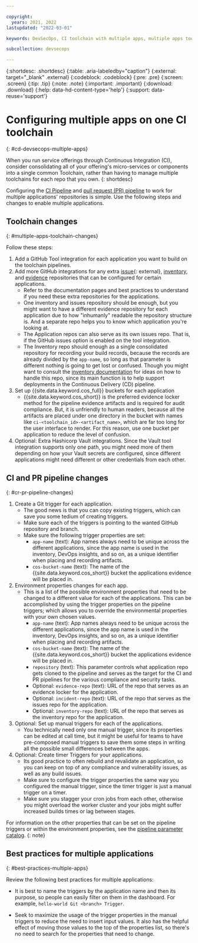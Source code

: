 ```yaml
---

copyright:
  years: 2021, 2022
lastupdated: "2022-03-01"

keywords: DevSecOps, CI toolchain with multiple apps, multiple apps toolchain

subcollection: devsecops

---
```


{:shortdesc: .shortdesc}
{:table: .aria-labeledby="caption"}
{:external: target="_blank" .external}
{:codeblock: .codeblock}
{:pre: .pre}
{:screen: .screen}
{:tip: .tip}
{:note: .note}
{:important: .important}
{:download: .download}
{:help: data-hd-content-type='help'}
{:support: data-reuse='support'}

# Configuring multiple apps on one CI toolchain
{: #cd-devsecops-multiple-apps}

When you run service offerings through Continuous Integration (CI), consider consolidating all of your offering's micro-services or components into a single common Toolchain, rather than having to manage multiple toolchains for each repo that you own.
{: shortdesc}

Configuring the [CI Pipeline](/docs/devsecops?topic=devsecops-cd-devsecops-ci-pipeline) and [pull request (PR) pipeline](/docs/devsecops?topic=devsecops-cd-devsecops-pr-pipeline) to work for multiple applications' repositories is simple. Use the following steps and changes to enable multiple applications.

## Toolchain changes
{: #multiple-apps-toolchain-changes}

Follow these steps:

1. Add a GitHub Tool integration for each application you want to build on the toolchain pipelines.
1. Add more GitHub integrations for any extra [issue](https://us-south.git.cloud.ibm.com/open-toolchain/compliance-incident-issues){: external}, [inventory](/docs/devsecops?topic=devsecops-cd-devsecops-inventory), and [evidence](/docs/devsecops?topic=devsecops-devsecops-evidence) repositories that can be configured for certain applications.
   * Refer to the documentation pages and best practices to understand if you need these extra repositories for the applications.
   * One inventory and issues repository should be enough, but you might want to have a different evidence repository for each application due to how "inhumanly" readable the repository structure is. And a separate repo helps you to know which application you're looking at.
   * The Application repos can also serve as its own issues repo. That is, if the GitHub issues option is enabled on the tool integration.
   * The Inventory repo should enough as a single consolidated repository for recording your build records, because the records are already divided by the `app-name`, so long as that parameter is different nothing is going to get lost or confused. Though you might want to consult the [inventory documentation](/docs/devsecops?topic=devsecops-cd-devsecops-inventory) for ideas on how to handle this repo, since its main function is to help support deployments in the Continuous Delivery (CD) pipeline.
1. Set up {{site.data.keyword.cos_full}} buckets for each application
   * {{site.data.keyword.cos_short}} is the preferred evidence locker method for the pipeline evidence artifacts and is required for audit compliance. But, it is unfriendly to human readers, because all the artifacts are placed under one directory in the bucket with names like `ci-<toolchain_id>-<artifact_name>`, which are far too long for the user interface to render. For this reason, use one bucket per application to reduce the level of confusion.
1. Optional: Extra Hashicorp Vault integrations. Since the Vault tool integration supports only one path, you might need more of them depending on how your Vault secrets are configured, since different applications might need different or other credentials from each other.

## CI and PR pipeline changes
{: #cr-pr-pipeline-changes}

1. Create a Git trigger for each application.
   * The good news is that you can copy existing triggers, which can save you some tedium of creating triggers.
   * Make sure each of the triggers is pointing to the wanted GitHub repository and branch.
   * Make sure the following trigger properties are set:
      * `app-name` (text): App names always need to be unique across the different applications, since the app name is used in the inventory, DevOps insights, and so on, as a unique identifier when placing and recording artifacts.
      * `cos-bucket-name` (text): The name of the {{site.data.keyword.cos_short}} bucket the applications evidence will be placed in.
1. Environment properties changes for each app.
   * This is a list of the possible environment properties that need to be changed to a different value for each of the applications. This can be accomplished by using the trigger properties on the pipeline triggers; which allows you to override the environmental properties with your own chosen values.
      * `app-name` (text): App names always need to be unique across the different applications, since the app name is used in the inventory, DevOps insights, and so on, as a unique identifier when placing and recording artifacts.
      * `cos-bucket-name` (text): The name of the {{site.data.keyword.cos_short}} bucket the applications evidence will be placed in.
      * `repository` (text): This parameter controls what application repo gets cloned to the pipeline and serves as the target for the CI and PR pipelines for the various compliance and security tasks.
      * Optional: `evidence-repo` (text): URL of the repo that serves as an evidence locker for the application.
      * Optional: `incident-repo` (text): URL of the repo that serves as the issues repo for the application.
      * Optional: `inventory-repo` (text): URL of the repo that serves as the inventory repo for the application.
1. Optional: Set up manual triggers for each of the applications.
   * You technically need only one manual trigger, since its properties can be edited at call time, but it might be useful for teams to have pre-composed manual triggers to save them some steps in writing all the possible small differences between the apps.
1. Optional: Create timer Triggers for your applications.
   * Its good practice to often rebuild and revalidate an application, so you can keep on top of any compliance and vulnerability issues, as well as any build issues.
   * Make sure to configure the trigger properties the same way you configured the manual trigger, since the timer trigger is just a manual trigger on a timer.
   * Make sure you stagger your cron jobs from each other, otherwise you might overload the worker cluster and your jobs might suffer increased builds times or lag between stages.

For information on the other properties that can be set on the pipeline triggers or within the environment properties, see the [pipeline parameter catalog](/docs/devsecops?topic=devsecops-cd-devsecops-pipeline-parm).
{: note}

## Best practices for multiple applications
{: #best-practices-multiple-apps}

Review the following best practices for multiple applications:

* It is best to name the triggers by the application name and then its purpose, so people can easily filter on them in the dashboard. For example, `hello-world Git <branch> Trigger`.

* Seek to maximize the usage of the trigger properties in the manual triggers to reduce the need to insert input values. It also has the helpful effect of moving those values to the top of the properties list, so there's no need to search for the properties that need to change.
